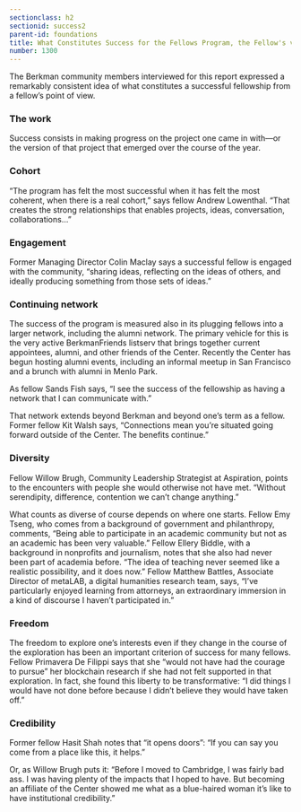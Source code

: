```yaml
---
sectionclass: h2
sectionid: success2
parent-id: foundations
title: What Constitutes Success for the Fellows Program, the Fellow's view
number: 1300
---
```

The Berkman community members interviewed for this report expressed a remarkably consistent idea of what constitutes a successful fellowship from a fellow’s point of view.

### The work

Success consists in making progress on the project one came in with—or the version of that project that emerged over the course of the year.

### Cohort

“The program has felt the most successful when it has felt the most coherent, when there is a real cohort,” says fellow Andrew Lowenthal. “That creates the strong relationships that enables projects, ideas, conversation, collaborations…”

### Engagement

Former Managing Director Colin Maclay says a successful fellow is engaged with the community, “sharing ideas, reflecting on the ideas of others, and ideally producing something from those sets of ideas.”

### Continuing network

The success of the program is measured also in its plugging fellows into a larger network, including the alumni network. The primary vehicle for this is the very active BerkmanFriends listserv that brings together current appointees, alumni, and other friends of the Center. Recently the Center has begun hosting alumni events, including an informal meetup in San Francisco and a brunch with alumni in Menlo Park.

As fellow Sands Fish says, “I see the success of the fellowship as having a network that I can communicate with.”

That network extends beyond Berkman and beyond one’s term as a fellow. Former fellow Kit Walsh says, “Connections mean you’re situated going forward outside of the Center. The benefits continue.”

### Diversity

Fellow Willow Brugh, Community Leadership Strategist at Aspiration, points to the encounters with people she would otherwise not have met. “Without serendipity, difference, contention we can’t change anything.”

What counts as diverse of course depends on where one starts. Fellow Emy Tseng, who comes from a background of government and philanthropy, comments, “Being able to participate in an academic community but not as an academic has been very valuable.” Fellow Ellery Biddle, with a background in nonprofits and journalism, notes that she also had never been part of academia before. “The idea of teaching never seemed like a realistic possibility, and it does now.” Fellow Matthew Battles, Associate Director of metaLAB, a digital humanities research team, says, “I’ve particularly enjoyed learning from attorneys, an extraordinary immersion in a kind of discourse I haven’t participated in.”

### Freedom

The freedom to explore one’s interests even if they change in the course of the exploration has been an important criterion of success for many fellows. Fellow Primavera De Filippi says that she “would not have had the courage to pursue” her blockchain research if she had not felt supported in that exploration. In fact, she found this liberty to be transformative: “I did things I would have not done before because I didn’t believe they would have taken off.”

### Credibility

Former fellow Hasit Shah notes that “it opens doors”: “If you can say you come from a place like this, it helps.”

Or, as Willow Brugh puts it: “Before I moved to Cambridge, I was fairly bad ass. I was having plenty of the impacts that I hoped to have. But becoming an affiliate of the Center showed me what as a blue-haired woman it’s like to have institutional credibility.”
